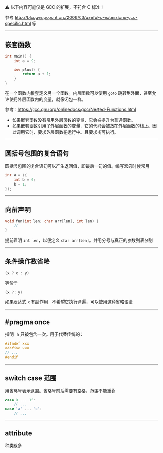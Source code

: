:warning: 以下内容可能仅是 GCC 的扩展，不符合 C 标准！

参考 http://blogger.popcnt.org/2008/03/useful-c-extensions-gcc-specific.html 等

---

## 嵌套函数

```c
int main() {
    int a = 9;

    int plus() {
        return a + 1;
    }
}
```

在一个函数内嵌套定义另一个函数。内层函数可以使用 `goto` 跳转到外面，甚至允许使用外层函数内的变量，就像闭包一样。

参考：https://gcc.gnu.org/onlinedocs/gcc/Nested-Functions.html

- 如果嵌套函数没有引用外层函数的变量，它会被提升为普通函数。
- 如果嵌套函数引用了外层函数的变量，它的代码会被放在外层函数的栈上。因此调用它时，要求外层函数在运行中。且要求栈可执行。

---

## 圆括号包围的复合语句

圆括号包围的复合语句可以产生返回值，即最后一句的值。编写宏的时候常用

```c
int a = ({
    int b = 0;
    b + 1;
});
```

---

## 向前声明

```c
void fun(int len; char arr[len], int len) {
    //
}
```

提前声明 `int len`，以便定义 `char arr[len]`。并用分号与真正的参数列表分割

---

## 条件操作数省略

```c
(x ? x : y)
```

等价于

```c
(x ?: y)
```

如果表达式 `x` 有副作用，不希望它执行两遍，可以使用这种省略语法

---

## \#pragma once

指明 `.h` 只被包含一次。用于代替传统的：

```c
#ifndef xxx
#define xxx
// ...
#endif
```

---

## switch case 范围

用省略号表示范围。省略号前后需要有空格，范围不能重叠

```c
case 8 ... 15:
	// ...
case 'a' ... 'c':
	// ...

```

---

## __attribute__

种类很多
